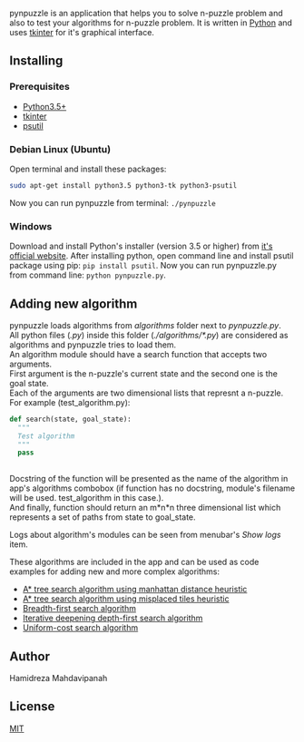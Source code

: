 pynpuzzle is an application that helps you to solve n-puzzle problem and also to test your algorithms for n-puzzle problem.
It is written in [Python](https://www.python.org/) and uses [tkinter](https://wiki.python.org/moin/TkInter) for it's graphical interface.


## Installing

### Prerequisites
- [Python3.5+](https://www.python.org/)
- [tkinter](https://wiki.python.org/moin/TkInter)
- [psutil](https://github.com/giampaolo/psutil)

### Debian Linux (Ubuntu)

Open terminal and install these packages:
```Bash
sudo apt-get install python3.5 python3-tk python3-psutil
```
Now you can run pynpuzzle from terminal: `./pynpuzzle`
### Windows

Download and install Python's installer (version 3.5 or higher) from [it's official website](https://www.python.org/downloads/). After
installing python, open command line and install psutil package using pip: `pip install psutil`. Now you can run
pynpuzzle.py from command line: `python pynpuzzle.py`.

## Adding new algorithm

pynpuzzle loads algorithms from *algorithms* folder next to *pynpuzzle.py*.  
All python files (*.py*) inside this folder (_./algorithms/*.py_) are considered as algorithms and pynpuzzle tries to load them.  
An algorithm module should have a search function that accepts two arguments.  
First argument is the n-puzzle's current state and the second one is the goal state.  
Each of the arguments are two dimensional lists that represnt a n-puzzle.
For example (test_algorithm.py):
```Python
def search(state, goal_state):
  """
  Test algorithm
  """
  pass
  
```
Docstring of the function will be presented as the name of the algorithm in app's algorithms combobox (if function has no docstring, module's filename will be used. test_algorithm in this case.).  
And finally, function should return an m\*n\*n three dimensional list which represents a set of paths from state to goal_state.  

Logs about algorithm's modules can be seen from menubar's *Show logs* item.

These algorithms are included in the app and can be used as code examples for adding new and more complex algorithms:
  - [A* tree search algorithm using manhattan distance heuristic](./algorithms/a_star_tree_manhattan_distance.py)
  - [A* tree search algorithm using misplaced tiles heuristic](./algorithms/a_star_tree_misplaced_tiles.py)
  - [Breadth-first search algorithm](./algorithms/breadth_first_search.py)
  - [Iterative deepening depth-first search algorithm](./algorithms/ids.py)
  - [Uniform-cost search algorithm](./algorithms/uniform_cost_search.py)

## Author

Hamidreza Mahdavipanah

## License

[MIT](./LICENSE)
